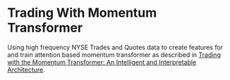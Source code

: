# Trading With Momentum Transformer

Using high frequency NYSE Trades and Quotes data to create features for and train attention based momentum transformer as described in [Trading with the Momentum Transformer: An Intelligent and Interpretable Architecture](https://arxiv.org/pdf/2112.08534.pdf).
